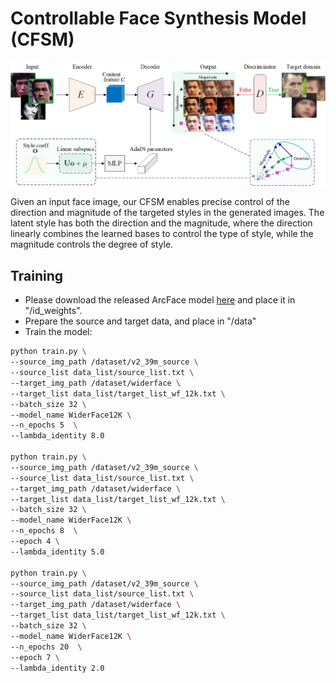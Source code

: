 # Controllable Face Synthesis Model (CFSM)

<img src="docs/teaser.png" width="700px" />

Given an input face image, our CFSM enables precise control of the direction and magnitude of the targeted styles in the generated images. The latent style has both the direction and the magnitude, where the direction linearly combines the learned bases to control the type of style, while the magnitude controls the degree of style. 

## Training

* Please download the released ArcFace model [here](https://drive.google.com/file/d/1GZjPokFv5zXIxol3eZnuByJ0iwDv8inQ/view?usp=sharing) and place it in "/id_weights".
* Prepare the source and target data, and place in "/data"
* Train the model:

```bash
python train.py \
--source_img_path /dataset/v2_39m_source \
--source_list data_list/source_list.txt \
--target_img_path /dataset/widerface \
--target_list data_list/target_list_wf_12k.txt \
--batch_size 32 \
--model_name WiderFace12K \
--n_epochs 5  \
--lambda_identity 8.0   

python train.py \
--source_img_path /dataset/v2_39m_source \
--source_list data_list/source_list.txt \
--target_img_path /dataset/widerface \
--target_list data_list/target_list_wf_12k.txt \
--batch_size 32 \
--model_name WiderFace12K \
--n_epochs 8  \
--epoch 4 \
--lambda_identity 5.0   

python train.py \
--source_img_path /dataset/v2_39m_source \
--source_list data_list/source_list.txt \
--target_img_path /dataset/widerface \
--target_list data_list/target_list_wf_12k.txt \
--batch_size 32 \
--model_name WiderFace12K \
--n_epochs 20  \
--epoch 7 \
--lambda_identity 2.0   
```
